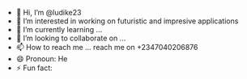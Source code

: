 - 👋 Hi, I’m @ludike23
- 👀 I’m interested in working on futuristic and impresive applications
- 🌱 I’m currently learning ...
- 💞️ I’m looking to collaborate on ...
- 📫 How to reach me ... reach me on +2347040206876
- 😄 Pronoun: He
- ⚡ Fun fact: 

<!---
ludike23/ludike23 is a ✨ special ✨ repository because its `README.md` (this file) appears on your GitHub profile.
You can click the Preview link to take a look at your changes.
--->
